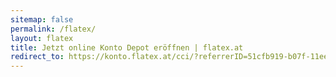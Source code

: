 ```yaml
---
sitemap: false
permalink: /flatex/
layout: flatex
title: Jetzt online Konto Depot eröffnen | flatex.at
redirect_to: https://konto.flatex.at/cci/?referrerID=51cfb919-b07f-11ee-8f32-0242ac110002
---
```

